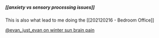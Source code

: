 ##### [[anxiety vs sensory processing issues]]
This is also what lead to me doing the [[202120216 - Bedroom Office]]

[@evan_just_evan on winter sun brain pain](https://www.tiktok.com/@evan.just.ev4n/video/6918814368482331910?is_copy_url=1&is_from_webapp=v2)